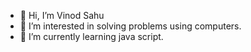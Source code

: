 - 👋 Hi, I’m Vinod Sahu 
- 👀 I’m interested in solving problems using computers.
- 🌱 I’m currently learning java script.
<!---
vinodcppdev/vinodcppdev is a ✨ special ✨ repository because its `README.md` (this file) appears on your GitHub profile.
You can click the Preview link to take a look at your changes.
--->
